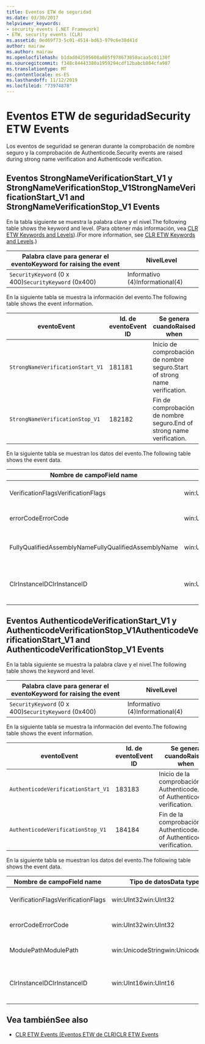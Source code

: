 ```yaml
---
title: Eventos ETW de seguridad
ms.date: 03/30/2017
helpviewer_keywords:
- security events [.NET Framework]
- ETW, security events (CLR)
ms.assetid: 0ed69f73-5c01-4514-bd63-979c6e38d41d
author: mairaw
ms.author: mairaw
ms.openlocfilehash: b1dad042595608a805f978673858acaa5c01130f
ms.sourcegitcommit: f348c84443380a1959294cdf12babcb804cfa987
ms.translationtype: MT
ms.contentlocale: es-ES
ms.lasthandoff: 11/12/2019
ms.locfileid: "73974878"
---
```

# <a name="security-etw-events"></a><span data-ttu-id="d17be-102">Eventos ETW de seguridad</span><span class="sxs-lookup"><span data-stu-id="d17be-102">Security ETW Events</span></span>

<span data-ttu-id="d17be-103">Los eventos de seguridad se generan durante la comprobación de nombre seguro y la comprobación de Authenticode.</span><span class="sxs-lookup"><span data-stu-id="d17be-103">Security events are raised during strong name verification and Authenticode verification.</span></span>  

## <a name="strongnameverificationstart_v1-and-strongnameverificationstop_v1-events"></a><span data-ttu-id="d17be-104">Eventos StrongNameVerificationStart_V1 y StrongNameVerificationStop_V1</span><span class="sxs-lookup"><span data-stu-id="d17be-104">StrongNameVerificationStart_V1 and StrongNameVerificationStop_V1 Events</span></span>  
 <span data-ttu-id="d17be-105">En la tabla siguiente se muestra la palabra clave y el nivel.</span><span class="sxs-lookup"><span data-stu-id="d17be-105">The following table shows the keyword and level.</span></span> <span data-ttu-id="d17be-106">(Para obtener más información, vea [CLR ETW Keywords and Levels](clr-etw-keywords-and-levels.md)).</span><span class="sxs-lookup"><span data-stu-id="d17be-106">(For more information, see [CLR ETW Keywords and Levels](clr-etw-keywords-and-levels.md).)</span></span>  
  
|<span data-ttu-id="d17be-107">Palabra clave para generar el evento</span><span class="sxs-lookup"><span data-stu-id="d17be-107">Keyword for raising the event</span></span>|<span data-ttu-id="d17be-108">Nivel</span><span class="sxs-lookup"><span data-stu-id="d17be-108">Level</span></span>|  
|-----------------------------------|-----------|  
|<span data-ttu-id="d17be-109">`SecurityKeyword` (0 x 400)</span><span class="sxs-lookup"><span data-stu-id="d17be-109">`SecurityKeyword` (0x400)</span></span>|<span data-ttu-id="d17be-110">Informativo (4)</span><span class="sxs-lookup"><span data-stu-id="d17be-110">Informational(4)</span></span>|  
  
 <span data-ttu-id="d17be-111">En la siguiente tabla se muestra la información del evento.</span><span class="sxs-lookup"><span data-stu-id="d17be-111">The following table shows the event information.</span></span>  
  
|<span data-ttu-id="d17be-112">evento</span><span class="sxs-lookup"><span data-stu-id="d17be-112">Event</span></span>|<span data-ttu-id="d17be-113">Id. de evento</span><span class="sxs-lookup"><span data-stu-id="d17be-113">Event ID</span></span>|<span data-ttu-id="d17be-114">Se genera cuando</span><span class="sxs-lookup"><span data-stu-id="d17be-114">Raised when</span></span>|  
|-----------|--------------|-----------------|  
|`StrongNameVerificationStart_V1`|<span data-ttu-id="d17be-115">181</span><span class="sxs-lookup"><span data-stu-id="d17be-115">181</span></span>|<span data-ttu-id="d17be-116">Inicio de comprobación de nombre seguro.</span><span class="sxs-lookup"><span data-stu-id="d17be-116">Start of strong name verification.</span></span>|  
|`StrongNameVerificationStop_V1`|<span data-ttu-id="d17be-117">182</span><span class="sxs-lookup"><span data-stu-id="d17be-117">182</span></span>|<span data-ttu-id="d17be-118">Fin de comprobación de nombre seguro.</span><span class="sxs-lookup"><span data-stu-id="d17be-118">End of strong name verification.</span></span>|  
  
 <span data-ttu-id="d17be-119">En la siguiente tabla se muestran los datos del evento.</span><span class="sxs-lookup"><span data-stu-id="d17be-119">The following table shows the event data.</span></span>  
  
|<span data-ttu-id="d17be-120">Nombre de campo</span><span class="sxs-lookup"><span data-stu-id="d17be-120">Field name</span></span>|<span data-ttu-id="d17be-121">Tipo de datos</span><span class="sxs-lookup"><span data-stu-id="d17be-121">Data type</span></span>|<span data-ttu-id="d17be-122">Descripción</span><span class="sxs-lookup"><span data-stu-id="d17be-122">Description</span></span>|  
|----------------|---------------|-----------------|  
|<span data-ttu-id="d17be-123">VerificationFlags</span><span class="sxs-lookup"><span data-stu-id="d17be-123">VerificationFlags</span></span>|<span data-ttu-id="d17be-124">win:UInt32</span><span class="sxs-lookup"><span data-stu-id="d17be-124">win:UInt32</span></span>|<span data-ttu-id="d17be-125">Marcas de verificación.</span><span class="sxs-lookup"><span data-stu-id="d17be-125">The verification flags.</span></span>|  
|<span data-ttu-id="d17be-126">errorCode</span><span class="sxs-lookup"><span data-stu-id="d17be-126">ErrorCode</span></span>|<span data-ttu-id="d17be-127">win:UInt32</span><span class="sxs-lookup"><span data-stu-id="d17be-127">win:UInt32</span></span>|<span data-ttu-id="d17be-128">Código de error HResult.</span><span class="sxs-lookup"><span data-stu-id="d17be-128">The HResult error code.</span></span>|  
|<span data-ttu-id="d17be-129">FullyQualifiedAssemblyName</span><span class="sxs-lookup"><span data-stu-id="d17be-129">FullyQualifiedAssemblyName</span></span>|<span data-ttu-id="d17be-130">win:UnicodeString</span><span class="sxs-lookup"><span data-stu-id="d17be-130">win:UnicodeString</span></span>|<span data-ttu-id="d17be-131">Nombre completo del ensamblado.</span><span class="sxs-lookup"><span data-stu-id="d17be-131">The fully qualified assembly name.</span></span>|  
|<span data-ttu-id="d17be-132">ClrInstanceID</span><span class="sxs-lookup"><span data-stu-id="d17be-132">ClrInstanceID</span></span>|<span data-ttu-id="d17be-133">win:UInt16</span><span class="sxs-lookup"><span data-stu-id="d17be-133">win:UInt16</span></span>|<span data-ttu-id="d17be-134">Identificador único para la instancia de CLR o CoreCLR.</span><span class="sxs-lookup"><span data-stu-id="d17be-134">Unique ID for the instance of CLR or CoreCLR.</span></span>|  

## <a name="authenticodeverificationstart_v1-and-authenticodeverificationstop_v1-events"></a><span data-ttu-id="d17be-135">Eventos AuthenticodeVerificationStart_V1 y AuthenticodeVerificationStop_V1</span><span class="sxs-lookup"><span data-stu-id="d17be-135">AuthenticodeVerificationStart_V1 and AuthenticodeVerificationStop_V1 Events</span></span>  
 <span data-ttu-id="d17be-136">En la tabla siguiente se muestra la palabra clave y el nivel.</span><span class="sxs-lookup"><span data-stu-id="d17be-136">The following table shows the keyword and level.</span></span>  
  
|<span data-ttu-id="d17be-137">Palabra clave para generar el evento</span><span class="sxs-lookup"><span data-stu-id="d17be-137">Keyword for raising the event</span></span>|<span data-ttu-id="d17be-138">Nivel</span><span class="sxs-lookup"><span data-stu-id="d17be-138">Level</span></span>|  
|-----------------------------------|-----------|  
|<span data-ttu-id="d17be-139">`SecurityKeyword` (0 x 400)</span><span class="sxs-lookup"><span data-stu-id="d17be-139">`SecurityKeyword` (0x400)</span></span>|<span data-ttu-id="d17be-140">Informativo (4)</span><span class="sxs-lookup"><span data-stu-id="d17be-140">Informational(4)</span></span>|  
  
 <span data-ttu-id="d17be-141">En la siguiente tabla se muestra la información del evento.</span><span class="sxs-lookup"><span data-stu-id="d17be-141">The following table shows the event information.</span></span>  
  
|<span data-ttu-id="d17be-142">evento</span><span class="sxs-lookup"><span data-stu-id="d17be-142">Event</span></span>|<span data-ttu-id="d17be-143">Id. de evento</span><span class="sxs-lookup"><span data-stu-id="d17be-143">Event ID</span></span>|<span data-ttu-id="d17be-144">Se genera cuando</span><span class="sxs-lookup"><span data-stu-id="d17be-144">Raised when</span></span>|  
|-----------|--------------|-----------------|  
|`AuthenticodeVerificationStart_V1`|<span data-ttu-id="d17be-145">183</span><span class="sxs-lookup"><span data-stu-id="d17be-145">183</span></span>|<span data-ttu-id="d17be-146">Inicio de la comprobación de Authenticode.</span><span class="sxs-lookup"><span data-stu-id="d17be-146">Start of Authenticode verification.</span></span>|  
|`AuthenticodeVerificationStop_V1`|<span data-ttu-id="d17be-147">184</span><span class="sxs-lookup"><span data-stu-id="d17be-147">184</span></span>|<span data-ttu-id="d17be-148">Fin de la comprobación de Authenticode.</span><span class="sxs-lookup"><span data-stu-id="d17be-148">End of Authenticode verification.</span></span>|  
  
 <span data-ttu-id="d17be-149">En la siguiente tabla se muestran los datos del evento.</span><span class="sxs-lookup"><span data-stu-id="d17be-149">The following table shows the event data.</span></span>  
  
|<span data-ttu-id="d17be-150">Nombre de campo</span><span class="sxs-lookup"><span data-stu-id="d17be-150">Field name</span></span>|<span data-ttu-id="d17be-151">Tipo de datos</span><span class="sxs-lookup"><span data-stu-id="d17be-151">Data type</span></span>|<span data-ttu-id="d17be-152">Descripción</span><span class="sxs-lookup"><span data-stu-id="d17be-152">Description</span></span>|  
|----------------|---------------|-----------------|  
|<span data-ttu-id="d17be-153">VerificationFlags</span><span class="sxs-lookup"><span data-stu-id="d17be-153">VerificationFlags</span></span>|<span data-ttu-id="d17be-154">win:UInt32</span><span class="sxs-lookup"><span data-stu-id="d17be-154">win:UInt32</span></span>|<span data-ttu-id="d17be-155">Marcas de verificación.</span><span class="sxs-lookup"><span data-stu-id="d17be-155">The verification flags.</span></span>|  
|<span data-ttu-id="d17be-156">errorCode</span><span class="sxs-lookup"><span data-stu-id="d17be-156">ErrorCode</span></span>|<span data-ttu-id="d17be-157">win:UInt32</span><span class="sxs-lookup"><span data-stu-id="d17be-157">win:UInt32</span></span>|<span data-ttu-id="d17be-158">Código de error HResult.</span><span class="sxs-lookup"><span data-stu-id="d17be-158">The HResult error code.</span></span>|  
|<span data-ttu-id="d17be-159">ModulePath</span><span class="sxs-lookup"><span data-stu-id="d17be-159">ModulePath</span></span>|<span data-ttu-id="d17be-160">win:UnicodeString</span><span class="sxs-lookup"><span data-stu-id="d17be-160">win:UnicodeString</span></span>|<span data-ttu-id="d17be-161">Ruta de acceso del módulo.</span><span class="sxs-lookup"><span data-stu-id="d17be-161">The module path.</span></span>|  
|<span data-ttu-id="d17be-162">ClrInstanceID</span><span class="sxs-lookup"><span data-stu-id="d17be-162">ClrInstanceID</span></span>|<span data-ttu-id="d17be-163">win:UInt16</span><span class="sxs-lookup"><span data-stu-id="d17be-163">win:UInt16</span></span>|<span data-ttu-id="d17be-164">Identificador único para la instancia de CLR o CoreCLR.</span><span class="sxs-lookup"><span data-stu-id="d17be-164">Unique ID for the instance of CLR or CoreCLR.</span></span>|  
  
## <a name="see-also"></a><span data-ttu-id="d17be-165">Vea también</span><span class="sxs-lookup"><span data-stu-id="d17be-165">See also</span></span>

- [<span data-ttu-id="d17be-166">CLR ETW Events (Eventos ETW de CLR)</span><span class="sxs-lookup"><span data-stu-id="d17be-166">CLR ETW Events</span></span>](clr-etw-events.md)
